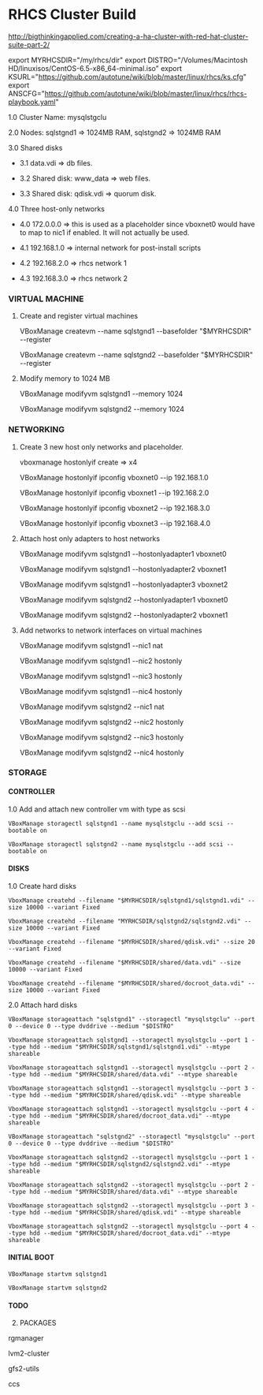 # RHCS Cluster Build

http://bigthinkingapplied.com/creating-a-ha-cluster-with-red-hat-cluster-suite-part-2/

export MYRHCSDIR="/my/rhcs/dir" 
export DISTRO="/Volumes/Macintosh HD/linuxisos/CentOS-6.5-x86_64-minimal.iso"
export KSURL="https://github.com/autotune/wiki/blob/master/linux/rhcs/ks.cfg"
export ANSCFG="https://github.com/autotune/wiki/blob/master/linux/rhcs/rhcs-playbook.yaml"

1.0 Cluster Name: mysqlstgclu

2.0 Nodes: sqlstgnd1 => 1024MB RAM, sqlstgnd2 => 1024MB RAM

3.0 Shared disks

  - 3.1 data.vdi => db files. 

  - 3.2 Shared disk: www_data => web files. 

  - 3.3 Shared disk: qdisk.vdi => quorum disk. 


4.0 Three host-only networks

  - 4.0 172.0.0.0 => this is used as a placeholder since vboxnet0 would have to map to nic1 if enabled. It will not actually be used. 

  - 4.1 192.168.1.0 => internal network for post-install scripts

  - 4.2 192.168.2.0 => rhcs network 1

  - 4.3 192.168.3.0 => rhcs network 2

### VIRTUAL MACHINE 

1) Create and register virtual machines 

    VBoxManage createvm --name sqlstgnd1 --basefolder "$MYRHCSDIR" --register 
    
    VBoxManage createvm --name sqlstgnd2 --basefolder "$MYRHCSDIR" --register 

2) Modify memory to 1024 MB

    VBoxManage modifyvm sqlstgnd1 --memory 1024
    
    VBoxManage modifyvm sqlstgnd2 --memory 1024

### NETWORKING

1)  Create 3 new host only networks and placeholder. 

    vboxmanage hostonlyif create => x4

    VBoxManage hostonlyif ipconfig vboxnet0 --ip 192.168.1.0 

    VBoxManage hostonlyif ipconfig vboxnet1 --ip 192.168.2.0

    VBoxManage hostonlyif ipconfig vboxnet2 --ip 192.168.3.0

    VBoxManage hostonlyif ipconfig vboxnet3 --ip 192.168.4.0
    
2)  Attach host only adapters to host networks

    VBoxManage modifyvm sqlstgnd1 --hostonlyadapter1 vboxnet0

    VBoxManage modifyvm sqlstgnd1 --hostonlyadapter2 vboxnet1

    VBoxManage modifyvm sqlstgnd1 --hostonlyadapter3 vboxnet2

    VBoxManage modifyvm sqlstgnd2 --hostonlyadapter1 vboxnet0

    VBoxManage modifyvm sqlstgnd2 --hostonlyadapter2 vboxnet1

3) Add networks to network interfaces on virtual machines
	
    VBoxManage modifyvm sqlstgnd1 --nic1 nat

    VBoxManage modifyvm sqlstgnd1 --nic2 hostonly

    VBoxManage modifyvm sqlstgnd1 --nic3 hostonly

    VBoxManage modifyvm sqlstgnd1 --nic4 hostonly

    VBoxManage modifyvm sqlstgnd2 --nic1 nat

    VBoxManage modifyvm sqlstgnd2 --nic2 hostonly

    VBoxManage modifyvm sqlstgnd2 --nic3 hostonly

    VBoxManage modifyvm sqlstgnd2 --nic4 hostonly


### STORAGE

#### CONTROLLER 

1.0 Add and attach new controller vm with type as scsi

    VBoxManage storagectl sqlstgnd1 --name mysqlstgclu --add scsi --bootable on

    VBoxManage storagectl sqlstgnd2 --name mysqlstgclu --add scsi --bootable on


#### DISKS

1.0 Create hard disks 

    VboxManage createhd --filename "$MYRHCSDIR/sqlstgnd1/sqlstgnd1.vdi" --size 10000 --variant Fixed

    VboxManage createhd --filename "MYRHCSDIR/sqlstgnd2/sqlstgnd2.vdi" --size 10000 --variant Fixed

    VboxManage createhd --filename "$MYRHCSDIR/shared/qdisk.vdi" --size 20 --variant Fixed  

    VboxManage createhd --filename "$MYRHCSDIR/shared/data.vdi" --size 10000 --variant Fixed  

    VboxManage createhd --filename "$MYRHCSDIR/shared/docroot_data.vdi" --size 10000 --variant Fixed

2.0 Attach hard disks

    VBoxManage storageattach "sqlstgnd1" --storagectl "mysqlstgclu" --port 0 --device 0 --type dvddrive --medium "$DISTRO"

    VboxManage storageattach sqlstgnd1 --storagectl mysqlstgclu --port 1 --type hdd --medium "$MYRHCSDIR/sqlstgnd1/sqlstgnd1.vdi" --mtype shareable

    VboxManage storageattach sqlstgnd1 --storagectl mysqlstgclu --port 2 --type hdd --medium "$MYRHCSDIR/shared/data.vdi" --mtype shareable 

    VboxManage storageattach sqlstgnd1 --storagectl mysqlstgclu --port 3 --type hdd --medium "$MYRHCSDIR/shared/qdisk.vdi" --mtype shareable

    VboxManage storageattach sqlstgnd1 --storagectl mysqlstgclu --port 4 --type hdd --medium "$MYRHCSDIR/shared/docroot_data.vdi" --mtype shareable

    VBoxManage storageattach "sqlstgnd2" --storagectl "mysqlstgclu" --port 0 --device 0 --type dvddrive --medium "$DISTRO" 

    VboxManage storageattach sqlstgnd2 --storagectl mysqlstgclu --port 1 --type hdd --medium "$MYRHCSDIR/sqlstgnd2/sqlstgnd2.vdi" --mtype shareable

    VboxManage storageattach sqlstgnd2 --storagectl mysqlstgclu --port 2 --type hdd --medium "$MYRHCSDIR/shared/data.vdi" --mtype shareable 

    VboxManage storageattach sqlstgnd2 --storagectl mysqlstgclu --port 3 --type hdd --medium "$MYRHCSDIR/shared/qdisk.vdi" --mtype shareable

    VboxManage storageattach sqlstgnd2 --storagectl mysqlstgclu --port 4 --type hdd --medium "$MYRHCSDIR/shared/docroot_data.vdi" --mtype shareable

#### INITIAL BOOT 

    VBoxManage startvm sqlstgnd1

    VBoxManage startvm sqlstgnd2


#### TODO


2. PACKAGES

rgmanager

lvm2-cluster

gfs2-utils

ccs
